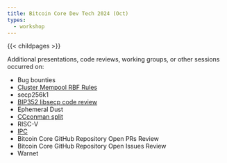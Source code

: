 ```yaml
---
title: Bitcoin Core Dev Tech 2024 (Oct)
types:
  - workshop
---
```

{{< childpages >}}

Additional presentations, code reviews, working groups, or other sessions
occurred on:

- Bug bounties
- [Cluster Mempool RBF Rules](https://delvingbitcoin.org/t/cluster-mempool-rbf-thoughts/156)
- secp256k1
- [BIP352 libsecp code review](https://github.com/bitcoin-core/secp256k1/pull/1519)
- Ephemeral Dust
- [CCconman split](https://github.com/bitcoin/bitcoin/pull/30988)
- RISC-V
- [IPC](https://github.com/bitcoin/bitcoin/issues/31098)
- Bitcoin Core GitHub Repository Open PRs Review
- Bitcoin Core GitHub Repository Open Issues Review
- Warnet
